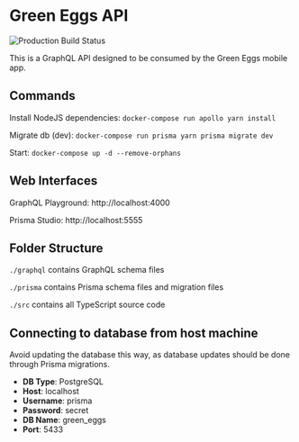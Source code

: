 # Green Eggs API

![Production Build Status](https://github.com/ed-jones/green-eggs-api/actions/workflows/production.yml/badge.svg)

This is a GraphQL API designed to be consumed by the Green Eggs mobile app.

## Commands

Install NodeJS dependencies: `docker-compose run apollo yarn install`

Migrate db (dev): `docker-compose run prisma yarn prisma migrate dev`

Start: `docker-compose up -d --remove-orphans`

## Web Interfaces

GraphQL Playground: http://localhost:4000

Prisma Studio: http://localhost:5555

## Folder Structure

`./graphql` contains GraphQL schema files

`./prisma` contains Prisma schema files and migration files

`./src` contains all TypeScript source code

## Connecting to database from host machine

Avoid updating the database this way, as database updates should be done through Prisma migrations.

- **DB Type**: PostgreSQL
- **Host**: localhost
- **Username**: prisma
- **Password**: secret
- **DB Name**: green_eggs
- **Port**: 5433
